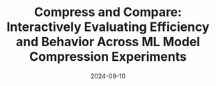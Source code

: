 ---
title: "Compress and Compare: Interactively Evaluating Efficiency and Behavior Across ML Model Compression Experiments"
authors:
  - key: angieboggust
    equal: true
  - key: venkatsivaraman
    equal: true
  - key: yannickassogba
  - key: donghaoren
  - key: dominikmoritz
  - key: fredhohman
venue: vis
type: conference
date: 2024-09-10
first_author: true
links:
  - name: Project
    icon: project
    url: "https://machinelearning.apple.com/research/compress-compare"
  - name: Paper
    icon: paper
    url: "https://arxiv.org/pdf/2408.03274"
  - name: Video
    icon: video
    url: https://www.youtube.com/watch?v=ESst2nxcXuA&t=3210s
  - name: Preview
    icon: video
    url: https://www.youtube.com/watch?v=5tS7HFn5W6Y
  - name: Code
    icon: code
    url: "https://github.com/apple/ml-compress-and-compare"
---